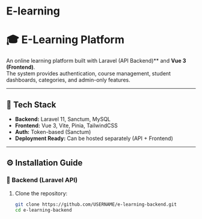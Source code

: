 
# E-learning
# 🎓 E-Learning Platform

An online learning platform built with Laravel (API Backend)** and **Vue 3 (Frontend)**.  
The system provides authentication, course management, student dashboards, categories, and admin-only features.

---

## 🚀 Tech Stack
- **Backend:** Laravel 11, Sanctum, MySQL
- **Frontend:** Vue 3, Vite, Pinia, TailwindCSS
- **Auth:** Token-based (Sanctum)
- **Deployment Ready:** Can be hosted separately (API + Frontend)

---

## ⚙️ Installation Guide

### 🔹 Backend (Laravel API)
1. Clone the repository:
   ```bash
   git clone https://github.com/USERNAME/e-learning-backend.git
   cd e-learning-backend

